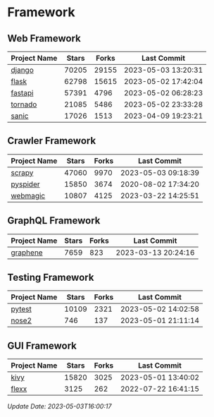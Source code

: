 # Framework

## Web Framework
| Project Name | Stars | Forks | Last Commit |
| ------------ | ----- | ----- | ----------- |
| [django](https://github.com/django/django) | 70205 | 29155 | 2023-05-03 13:20:31 |
| [flask](https://github.com/pallets/flask) | 62798 | 15615 | 2023-05-02 17:42:04 |
| [fastapi](https://github.com/tiangolo/fastapi) | 57391 | 4796 | 2023-05-02 06:28:23 |
| [tornado](https://github.com/tornadoweb/tornado) | 21085 | 5486 | 2023-05-02 23:33:28 |
| [sanic](https://github.com/sanic-org/sanic) | 17026 | 1513 | 2023-04-09 19:23:21 |

## Crawler Framework
| Project Name | Stars | Forks | Last Commit |
| ------------ | ----- | ----- | ----------- |
| [scrapy](https://github.com/scrapy/scrapy) | 47060 | 9970 | 2023-05-03 09:18:39 |
| [pyspider](https://github.com/binux/pyspider) | 15850 | 3674 | 2020-08-02 17:34:20 |
| [webmagic](https://github.com/code4craft/webmagic) | 10807 | 4125 | 2023-03-22 14:25:51 |

## GraphQL Framework
| Project Name | Stars | Forks | Last Commit |
| ------------ | ----- | ----- | ----------- |
| [graphene](https://github.com/graphql-python/graphene) | 7659 | 823 | 2023-03-13 20:24:16 |

## Testing Framework
| Project Name | Stars | Forks | Last Commit |
| ------------ | ----- | ----- | ----------- |
| [pytest](https://github.com/pytest-dev/pytest) | 10109 | 2321 | 2023-05-02 14:02:58 |
| [nose2](https://github.com/nose-devs/nose2) | 746 | 137 | 2023-05-01 21:11:14 |

## GUI Framework
| Project Name | Stars | Forks | Last Commit |
| ------------ | ----- | ----- | ----------- |
| [kivy](https://github.com/kivy/kivy) | 15820 | 3025 | 2023-05-01 13:40:02 |
| [flexx](https://github.com/flexxui/flexx) | 3125 | 262 | 2022-07-22 16:41:15 |

*Update Date: 2023-05-03T16:00:17*